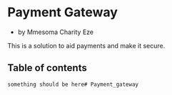 # Payment Gateway
- by Mmesoma Charity Eze

This is a solution to aid payments and make it secure.

## Table of contents
    something should be here# Payment_gateway
